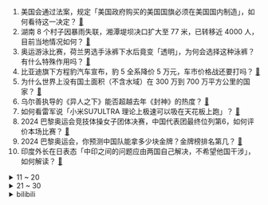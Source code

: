 1. 美国会通过法案，规定「美国政府购买的美国国旗必须在美国国内制造」，如何看待这一决定？ [:link:](https://www.zhihu.com/question/662967107)
2. 湖南 8 个村子因暴雨失联，湘潭堤坝决口扩大至 77 米，已转移近 4000 人，目前当地情况如何？ [:link:](https://www.zhihu.com/question/662887760)
3. 奥运游泳比赛，荷兰男选手泳裤下水后竟变「透明」，为何会选择这种泳裤？有什么特殊作用吗？ [:link:](https://www.zhihu.com/question/662910261)
4. 比亚迪旗下方程豹汽车宣布，豹 5 全系降价 5 万元，车市价格战还要打吗？ [:link:](https://www.zhihu.com/question/662983101)
5. 为什么世界上没有国土面积（不含水域）在 300 万到 700 万平方公里的国家？ [:link:](https://www.zhihu.com/question/364541590)
6. 乌尔善执导的《异人之下》能否超越去年《封神》的热度？ [:link:](https://www.zhihu.com/question/662659700)
7. 如何看雷军说「小米SU7ULTRA 理论上极速可以吸在天花板上跑」？ [:link:](https://www.zhihu.com/question/662463233)
8. 2024 巴黎奥运会竞技体操女子团体决赛，中国代表团最终位列第6，如何评价本场比赛？ [:link:](https://www.zhihu.com/question/663029965)
9. 2024 巴黎奥运会，你预测中国队能拿多少块金牌？金牌榜排名第几？ [:link:](https://www.zhihu.com/question/661764788)
10. 印度外长在日表态「中印之间的问题应由两国自己解决，不希望他国干涉」，如何解读？ [:link:](https://www.zhihu.com/question/662991181)
<details>
<summary>11 ~ 20</summary>

11. 王楚钦夺金后球拍被踩坏，生气质问「怎么举报他们」，单打比赛马上到来，换拍对他影响有多大？ [:link:](https://www.zhihu.com/question/663025648)
12. 为什么国内不流行吃金枪鱼？ [:link:](https://www.zhihu.com/question/579070951)
13. 有哪些事情是你去了越南才知道的？ [:link:](https://www.zhihu.com/question/553671503)
14. 上半年广州 GDP 再被重庆「反超」，广州在一线城市发展中真的「掉队」了吗？ [:link:](https://www.zhihu.com/question/662972397)
15. 新职人初入职场是「直来直去」好，还是「圆滑」好？应该怎样注意「为人处事」的细节？ [:link:](https://www.zhihu.com/question/662976759)
16. 如何看待7月25日支持大规模设备更新和消费品以旧换新的新文件中关于提高汽车报废更新补贴标准的规定？ [:link:](https://www.zhihu.com/question/662554965)
17. 中国游泳队连续 3 日金牌荒，徐嘉余唐钱婷冲金失败，再添 2 块银牌，如何评价这样的成绩？ [:link:](https://www.zhihu.com/question/662938812)
18. 孙杨说泳池深浅对比赛影响很大，宁泽涛则认为影响不大，该听谁的？水深影响究竟大不大？ [:link:](https://www.zhihu.com/question/662994203)
19. 如何看待陈一冰「半场开香槟」的行为，连续 2 次提前祝贺中国队夺冠，结果输给日本队拿银牌？ [:link:](https://www.zhihu.com/question/662938229)
20. 2024 巴黎奥运会男篮小组赛日本 90:94 加时不敌东道主法国，文班亚马三双，如何评价这场比赛？ [:link:](https://www.zhihu.com/question/663027909)
</details>
<details>
<summary>21 ~ 30</summary>

21. 巴黎奥运每天都在惹怒韩国人，韩国叫成朝鲜，搞错国旗，巴黎奥运为什么频触韩国民众怒火？将带来哪些影响？ [:link:](https://www.zhihu.com/question/662866566)
22. 全款买的房子现在亏了很多是卖还是出租？ [:link:](https://www.zhihu.com/question/662435436)
23. 可以分享一张你相册里的风景照吗？ [:link:](https://www.zhihu.com/question/662584622)
24. 你最欣赏的鲁迅名言是什么？ [:link:](https://www.zhihu.com/question/659062605)
25. 有哪些简单却很惊艳的句子？ [:link:](https://www.zhihu.com/question/662833989)
26. 一个人一辈子不结婚行吗？ [:link:](https://www.zhihu.com/question/662578314)
27. 美国联邦政府债务规模突破 35 万亿美元，该数据意味着什么？将带来哪些影响？ [:link:](https://www.zhihu.com/question/662960286)
28. 作为旅行爱好者的你，有哪些喜欢在夏天做的事情？ [:link:](https://www.zhihu.com/question/662292425)
29. 不上「幼小」衔接班，孩子真的会输在起跑线上吗？「幼小」衔接班是机构在制造焦虑吗？ [:link:](https://www.zhihu.com/question/661228045)
30. 2024 巴黎奥运会乒乓球混合双打决赛，孙颖莎王楚钦 4：2 力克朝鲜组合获得金牌，如何评价本场比赛？ [:link:](https://www.zhihu.com/question/663015165)
</details><details>
<summary>bilibili</summary>

</details>